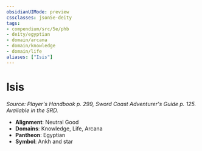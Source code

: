 ```yaml
---
obsidianUIMode: preview
cssclasses: json5e-deity
tags:
- compendium/src/5e/phb
- deity/egyptian
- domain/arcana
- domain/knowledge
- domain/life
aliases: ["Isis"]
---
```

# Isis
*Source: Player's Handbook p. 299, Sword Coast Adventurer's Guide p. 125. Available in the SRD.* 

- **Alignment**: Neutral Good
- **Domains**: Knowledge, Life, Arcana
- **Pantheon**: Egyptian
- **Symbol**: Ankh and star